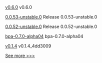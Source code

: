 
[v0.6.0](https://github.com/hyperledger-labs/perun-node/releases/tag/v0.6.0) v0.6.0

[0.0.53-unstable.0](https://github.com/hyperledger/aries-framework-javascript/releases/tag/0.0.53-unstable.0) Release 0.0.53-unstable.0

[0.0.52-unstable.0](https://github.com/hyperledger/aries-framework-javascript/releases/tag/0.0.52-unstable.0) Release 0.0.52-unstable.0

[bpa-0.7.0-alpha04](https://github.com/hyperledger-labs/business-partner-agent-chart/releases/tag/bpa-0.7.0-alpha04) bpa-0.7.0-alpha04

[v0.1.4](https://github.com/hyperledger-labs/firefly-ui/releases/tag/v0.1.4) v0.1.4_4dd3009


[See more >>>](https://start-here.hyperledger.org/releases)
